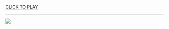 
<a href="https://premium76.site?title=unblocked_mario_games&ref=13M">CLICK TO PLAY</a></h3>
<hr>

<a href="https://premium76.site?title=unblocked_mario_games&ref=13M"><img src="https://clearcache.store/games.png"></a>


